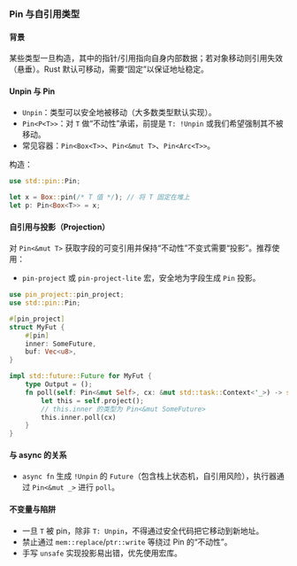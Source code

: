### Pin 与自引用类型

#### 背景

某些类型一旦构造，其中的指针/引用指向自身内部数据；若对象移动则引用失效（悬垂）。Rust 默认可移动，需要“固定”以保证地址稳定。

#### Unpin 与 Pin

- `Unpin`：类型可以安全地被移动（大多数类型默认实现）。
- `Pin<P<T>>`：对 `T` 做“不动性”承诺，前提是 `T: !Unpin` 或我们希望强制其不被移动。
- 常见容器：`Pin<Box<T>>`、`Pin<&mut T>`、`Pin<Arc<T>>`。

构造：

```rust
use std::pin::Pin;

let x = Box::pin(/* T 值 */); // 将 T 固定在堆上
let p: Pin<Box<T>> = x;
```

#### 自引用与投影（Projection）

对 `Pin<&mut T>` 获取字段的可变引用并保持“不动性”不变式需要“投影”。推荐使用：

- `pin-project` 或 `pin-project-lite` 宏，安全地为字段生成 `Pin` 投影。

```rust
use pin_project::pin_project;
use std::pin::Pin;

#[pin_project]
struct MyFut {
    #[pin]
    inner: SomeFuture,
    buf: Vec<u8>,
}

impl std::future::Future for MyFut {
    type Output = ();
    fn poll(self: Pin<&mut Self>, cx: &mut std::task::Context<'_>) -> std::task::Poll<()> {
        let this = self.project();
        // this.inner 的类型为 Pin<&mut SomeFuture>
        this.inner.poll(cx)
    }
}
```

#### 与 async 的关系

- `async fn` 生成 `!Unpin` 的 `Future`（包含栈上状态机，自引用风险），执行器通过 `Pin<&mut _>` 进行 `poll`。

#### 不变量与陷阱

- 一旦 `T` 被 pin，除非 `T: Unpin`，不得通过安全代码把它移动到新地址。
- 禁止通过 `mem::replace`/`ptr::write` 等绕过 Pin 的“不动性”。
- 手写 `unsafe` 实现投影易出错，优先使用宏库。

